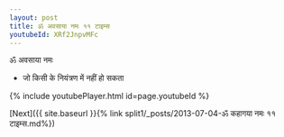 ```yaml
---
layout: post
title: ॐ अवसाया नमः ११ टाइम्स
youtubeId: XRf2JnpvMFc
---
```

 
 
 ॐ अवसाया नमः  
 
 -  जो किसी के नियंत्रण में नहीं हो सकता 
 
  
 
  
 
 
 
 
 
 


{% include youtubePlayer.html id=page.youtubeId %}
 
[Next]({{ site.baseurl }}{% link  split1/_posts/2013-07-04-ॐ कहागया नमः ११ टाइम्स.md%})
 
